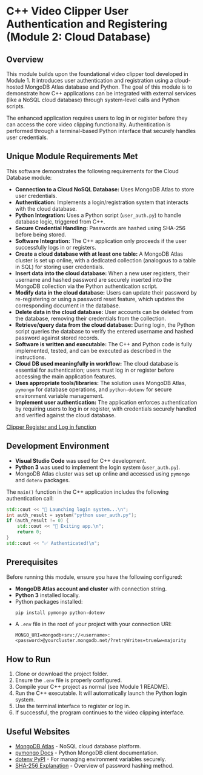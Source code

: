 # C++ Video Clipper User Authentication and Registering (Module 2: Cloud Database)

## Overview

This module builds upon the foundational video clipper tool developed in Module 1. It introduces user authentication and registration using a cloud-hosted MongoDB Atlas database and Python. The goal of this module is to demonstrate how C++ applications can be integrated with external services (like a NoSQL cloud database) through system-level calls and Python scripts.

The enhanced application requires users to log in or register before they can access the core video clipping functionality. Authentication is performed through a terminal-based Python interface that securely handles user credentials.

## Unique Module Requirements Met

This software demonstrates the following requirements for the Cloud Database module:

- **Connection to a Cloud NoSQL Database:** Uses MongoDB Atlas to store user credentials.
- **Authentication:** Implements a login/registration system that interacts with the cloud database.
- **Python Integration:** Uses a Python script (`user_auth.py`) to handle database logic, triggered from C++.
- **Secure Credential Handling:** Passwords are hashed using SHA-256 before being stored.
- **Software Integration:** The C++ application only proceeds if the user successfully logs in or registers.
- **Create a cloud database with at least one table:** A MongoDB Atlas cluster is set up online, with a dedicated collection (analogous to a table in SQL) for storing user credentials.
- **Insert data into the cloud database:** When a new user registers, their username and hashed password are securely inserted into the MongoDB collection via the Python authentication script.
- **Modify data in the cloud database:** Users can update their password by re-registering or using a password reset feature, which updates the corresponding document in the database.
- **Delete data in the cloud database:** User accounts can be deleted from the database, removing their credentials from the collection.
- **Retrieve/query data from the cloud database:** During login, the Python script queries the database to verify the entered username and hashed password against stored records.
- **Software is written and executable:** The C++ and Python code is fully implemented, tested, and can be executed as described in the instructions.
- **Cloud DB used meaningfully in workflow:** The cloud database is essential for authentication; users must log in or register before accessing the main application features.
- **Uses appropriate tools/libraries:** The solution uses MongoDB Atlas, `pymongo` for database operations, and `python-dotenv` for secure environment variable management.
- **Implement user authentication:** The application enforces authentication by requiring users to log in or register, with credentials securely handled and verified against the cloud database.

[Clipper Register and Log in function](https://youtu.be/GaZZ1mwws9g)

## Development Environment

- **Visual Studio Code** was used for C++ development.
- **Python 3** was used to implement the login system (`user_auth.py`).
- MongoDB Atlas cluster was set up online and accessed using `pymongo` and `dotenv` packages.

The `main()` function in the C++ application includes the following authentication call:

```cpp
std::cout << "🔐 Launching login system...\n";
int auth_result = system("python user_auth.py");
if (auth_result != 0) {
    std::cout << "👋 Exiting app.\n";
    return 0;
}
std::cout << "✅ Authenticated!\n";
```

## Prerequisites

Before running this module, ensure you have the following configured:

- **MongoDB Atlas account and cluster** with connection string.
- **Python 3** installed locally.
- Python packages installed:
  ```bash
  pip install pymongo python-dotenv
  ```
- A `.env` file in the root of your project with your connection URI:
  ```env
  MONGO_URI=mongodb+srv://<username>:<password>@yourcluster.mongodb.net/?retryWrites=true&w=majority
  ```

## How to Run

1. Clone or download the project folder.
2. Ensure the `.env` file is properly configured.
3. Compile your C++ project as normal (see Module 1 README).
4. Run the C++ executable. It will automatically launch the Python login system.
5. Use the terminal interface to register or log in.
6. If successful, the program continues to the video clipping interface.

## Useful Websites

- [MongoDB Atlas](https://www.mongodb.com/cloud/atlas) - NoSQL cloud database platform.
- [pymongo Docs](https://pymongo.readthedocs.io/en/stable/) - Python MongoDB client documentation.
- [dotenv PyPI](https://pypi.org/project/python-dotenv/) - For managing environment variables securely.
- [SHA-256 Explanation](https://en.wikipedia.org/wiki/SHA-2) - Overview of password hashing method.